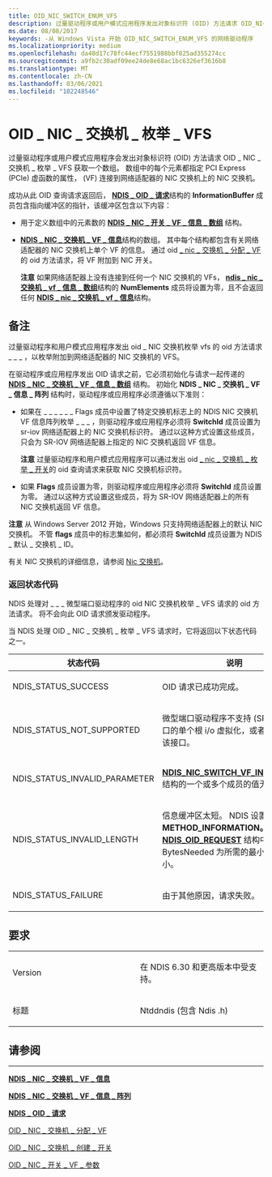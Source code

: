 ```yaml
---
title: OID_NIC_SWITCH_ENUM_VFS
description: 过量驱动程序或用户模式应用程序发出对象标识符 (OID) 方法请求 OID_NIC_SWITCH_ENUM_VFS 获取数组。
ms.date: 08/08/2017
keywords: -从 Windows Vista 开始 OID_NIC_SWITCH_ENUM_VFS 的网络驱动程序
ms.localizationpriority: medium
ms.openlocfilehash: da48d17c78fc44ecf7551988bbf825ad355274cc
ms.sourcegitcommit: a9fb2c30adf09ee24de8e68ac1bc6326ef3616b8
ms.translationtype: MT
ms.contentlocale: zh-CN
ms.lasthandoff: 03/06/2021
ms.locfileid: "102248546"
---
```

# <a name="oid_nic_switch_enum_vfs"></a>OID \_ NIC \_ 交换机 \_ 枚举 \_ VFS


过量驱动程序或用户模式应用程序会发出对象标识符 (OID) 方法请求 OID \_ NIC \_ 交换机 \_ 枚举 \_ VFS 获取一个数组。 数组中的每个元素都指定 PCI Express (PCIe) 虚函数的属性， (VF) 连接到网络适配器的 NIC 交换机上的 NIC 交换机。

成功从此 OID 查询请求返回后， [**NDIS \_ OID \_ 请求**](/windows-hardware/drivers/ddi/oidrequest/ns-oidrequest-ndis_oid_request)结构的 **InformationBuffer** 成员包含指向缓冲区的指针，该缓冲区包含以下内容：

-   用于定义数组中的元素数的 [**NDIS \_ NIC \_ 开关 \_ VF \_ 信息 \_ 数组**](/windows-hardware/drivers/ddi/ntddndis/ns-ntddndis-_ndis_nic_switch_vf_info_array) 结构。

-   [**NDIS \_ NIC \_ 交换机 \_ VF \_ 信息**](/windows-hardware/drivers/ddi/ntddndis/ns-ntddndis-_ndis_nic_switch_vf_info)结构的数组。 其中每个结构都包含有关网络适配器的 NIC 交换机上单个 VF 的信息。 通过 oid [ \_ nic \_ 交换机 \_ 分配 \_ VF](oid-nic-switch-allocate-vf.md)的 oid 方法请求，将 VF 附加到 NIC 开关。

    **注意** 如果网络适配器上没有连接到任何一个 NIC 交换机的 VFs， [**ndis \_ nic \_ 交换机 \_ vf \_ 信息 \_ 数组**](/windows-hardware/drivers/ddi/ntddndis/ns-ntddndis-_ndis_nic_switch_vf_info_array)结构的 **NumElements** 成员将设置为零，且不会返回任何 [**NDIS \_ nic \_ 交换机 \_ vf \_ 信息**](/windows-hardware/drivers/ddi/ntddndis/ns-ntddndis-_ndis_nic_switch_vf_info)结构。

     

<a name="remarks"></a>备注
-------

过量驱动程序和用户模式应用程序发出 oid \_ NIC 交换机枚举 vfs 的 oid 方法请求 \_ \_ \_ ，以枚举附加到网络适配器的 NIC 交换机的 VFS。

在驱动程序或应用程序发出 OID 请求之前，它必须初始化与请求一起传递的 [**NDIS \_ NIC \_ 交换机 \_ VF \_ 信息 \_ 数组**](/windows-hardware/drivers/ddi/ntddndis/ns-ntddndis-_ndis_nic_switch_vf_info_array) 结构。 初始化 **NDIS \_ NIC \_ 交换机 \_ VF \_ 信息 \_ 阵列** 结构时，驱动程序或应用程序必须遵循以下准则：

-   如果在 \_ \_ \_ \_ \_ \_ Flags 成员中设置了特定交换机标志上的 NDIS NIC 交换机 VF 信息阵列枚举 \_ \_ \_ ，则驱动程序或应用程序必须将 **SwitchId** 成员设置为 sr-iov 网络适配器上的 NIC 交换机标识符。  通过以这种方式设置这些成员，只会为 SR-IOV 网络适配器上指定的 NIC 交换机返回 VF 信息。

    **注意**  过量驱动程序和用户模式应用程序可以通过发出 oid [ \_ nic \_ 交换机 \_ 枚举 \_ 开关](oid-nic-switch-enum-switches.md)的 oid 查询请求来获取 NIC 交换机标识符。

     

-   如果 **Flags** 成员设置为零，则驱动程序或应用程序必须将 **SwitchId** 成员设置为零。 通过以这种方式设置这些成员，将为 SR-IOV 网络适配器上的所有 NIC 交换机返回 VF 信息。

**注意**  从 Windows Server 2012 开始，Windows 只支持网络适配器上的默认 NIC 交换机。 不管 **flags** 成员中的标志集如何，都必须将 **SwitchId** 成员设置为 NDIS \_ 默认 \_ 交换机 \_ ID。

 

有关 NIC 交换机的详细信息，请参阅 [Nic 交换机](./nic-switches.md)。

### <a name="return-status-codes"></a>返回状态代码

NDIS 处理对 \_ \_ \_ 微型端口驱动程序的 oid NIC 交换机枚举 \_ VFS 请求的 oid 方法请求。 将不会向此 OID 请求颁发驱动程序。

当 NDIS 处理 OID \_ NIC \_ 交换机 \_ 枚举 \_ VFS 请求时，它将返回以下状态代码之一。

<table>
<colgroup>
<col width="50%" />
<col width="50%" />
</colgroup>
<thead>
<tr class="header">
<th>状态代码</th>
<th>说明</th>
</tr>
</thead>
<tbody>
<tr class="odd">
<td><p>NDIS_STATUS_SUCCESS</p></td>
<td><p>OID 请求已成功完成。</p></td>
</tr>
<tr class="even">
<td><p>NDIS_STATUS_NOT_SUPPORTED</p></td>
<td><p>微型端口驱动程序不支持 (SR-IOV) 接口的单个根 i/o 虚拟化，或者未启用使用该接口。</p></td>
</tr>
<tr class="odd">
<td><p>NDIS_STATUS_INVALID_PARAMETER</p></td>
<td><p><a href="/windows-hardware/drivers/ddi/ntddndis/ns-ntddndis-_ndis_nic_switch_vf_info_array" data-raw-source="[&lt;strong&gt;NDIS_NIC_SWITCH_VF_INFO_ARRAY&lt;/strong&gt;](/windows-hardware/drivers/ddi/ntddndis/ns-ntddndis-_ndis_nic_switch_vf_info_array)"><strong>NDIS_NIC_SWITCH_VF_INFO_ARRAY</strong></a>结构的一个或多个成员的值无效。</p></td>
</tr>
<tr class="even">
<td><p>NDIS_STATUS_INVALID_LENGTH</p></td>
<td><p>信息缓冲区太短。 NDIS 设置 <strong>数据。METHOD_INFORMATION。</strong> 将 <a href="/windows-hardware/drivers/ddi/ndis/ns-ndis-_ndis_oid_request" data-raw-source="[&lt;strong&gt;NDIS_OID_REQUEST&lt;/strong&gt;](/windows-hardware/drivers/ddi/oidrequest/ns-oidrequest-ndis_oid_request)"><strong>NDIS_OID_REQUEST</strong></a> 结构中的成员 BytesNeeded 为所需的最小缓冲区大小。</p></td>
</tr>
<tr class="odd">
<td><p>NDIS_STATUS_FAILURE</p></td>
<td><p>由于其他原因，请求失败。</p></td>
</tr>
</tbody>
</table>

 

<a name="requirements"></a>要求
------------

<table>
<colgroup>
<col width="50%" />
<col width="50%" />
</colgroup>
<tbody>
<tr class="odd">
<td><p>Version</p></td>
<td><p>在 NDIS 6.30 和更高版本中受支持。</p></td>
</tr>
<tr class="even">
<td><p>标题</p></td>
<td>Ntddndis (包含 Ndis .h) </td>
</tr>
</tbody>
</table>

## <a name="see-also"></a>请参阅


****
[**NDIS \_ NIC \_ 交换机 \_ VF \_ 信息**](/windows-hardware/drivers/ddi/ntddndis/ns-ntddndis-_ndis_nic_switch_vf_info)

[**NDIS \_ NIC \_ 交换机 \_ VF \_ 信息 \_ 阵列**](/windows-hardware/drivers/ddi/ntddndis/ns-ntddndis-_ndis_nic_switch_vf_info_array)

[**NDIS \_ OID \_ 请求**](/windows-hardware/drivers/ddi/oidrequest/ns-oidrequest-ndis_oid_request)

[OID \_ NIC \_ 交换机 \_ 分配 \_ VF](oid-nic-switch-allocate-vf.md)

[OID \_ NIC \_ 交换机 \_ 创建 \_ 开关](oid-nic-switch-create-switch.md)

[OID \_ NIC \_ 开关 \_ VF \_ 参数](oid-nic-switch-vf-parameters.md)

